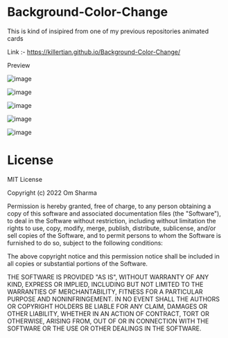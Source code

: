 # Background-Color-Change

This is kind of insipired from one of my previous repositories animated cards

Link :- https://killertian.github.io/Background-Color-Change/

Preview

![image](https://user-images.githubusercontent.com/77867638/200899342-60825c65-fa6a-4af3-a8ef-daa9780bde97.png)

![image](https://user-images.githubusercontent.com/77867638/200899413-d85459a7-4c61-485b-9eae-774cf2436dee.png)

![image](https://user-images.githubusercontent.com/77867638/200899440-f57b5fc9-3a6b-4ba3-a7d9-5c73722f17f0.png)

![image](https://user-images.githubusercontent.com/77867638/200900074-19788a7e-2700-4703-accb-0fef0c8c9b9f.png)

![image](https://user-images.githubusercontent.com/77867638/200900115-db7a50ea-2f5b-4111-94b4-146c56ea5630.png)

# License

MIT License

Copyright (c) 2022 Om Sharma

Permission is hereby granted, free of charge, to any person obtaining a copy of this software and associated documentation files (the "Software"), to deal in the Software without restriction, including without limitation the rights to use, copy, modify, merge, publish, distribute, sublicense, and/or sell copies of the Software, and to permit persons to whom the Software is furnished to do so, subject to the following conditions:

The above copyright notice and this permission notice shall be included in all copies or substantial portions of the Software.

THE SOFTWARE IS PROVIDED "AS IS", WITHOUT WARRANTY OF ANY KIND, EXPRESS OR IMPLIED, INCLUDING BUT NOT LIMITED TO THE WARRANTIES OF MERCHANTABILITY, FITNESS FOR A PARTICULAR PURPOSE AND NONINFRINGEMENT. IN NO EVENT SHALL THE AUTHORS OR COPYRIGHT HOLDERS BE LIABLE FOR ANY CLAIM, DAMAGES OR OTHER LIABILITY, WHETHER IN AN ACTION OF CONTRACT, TORT OR OTHERWISE, ARISING FROM, OUT OF OR IN CONNECTION WITH THE SOFTWARE OR THE USE OR OTHER DEALINGS IN THE SOFTWARE.
